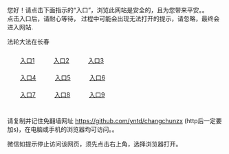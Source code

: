 您好！请点击下面指示的“入口”，浏览此网站是安全的，且为您带来平安。。 <br/>
点击入口后，请耐心等待， 过程中可能会出现无法打开的提示，请忽略，最终会进入网站. </br>

法轮大法在长春<br/>
<div style="padding:10px"><a style="margin:20px" target="_blank" href="https://d4kndnsqur372.cloudfront.net/2Qpsp?kcwrk" id="ccLink1" rel="nofollow">入口1</a> <a target="_blank" style="margin:20px" href="https://d2rj8x7c0t9u4p.cloudfront.net/2Qpsp?zqzfad" id="ccLink2" rel="nofollow">入口2</a> <a style="margin:20px" target="_blank" href="https://d181veplwiak3a.cloudfront.net/2Qpsp?atxpwgnh" id="ccLink3" rel="nofollow">入口3</a></div>

<div style="padding:10px" ><a style="margin:20px" target="_blank" href="https://d4kndnsqur372.cloudfront.net/2Qpsp?kcwrk" id="ccLink4" rel="nofollow">入口4</a> <a style="margin:20px" href="https://d2rj8x7c0t9u4p.cloudfront.net/2Qpsp?zqzfad" target="_blank" id="ccLink5" rel="nofollow">入口5</a> <a style="margin:20px" href="https://d181veplwiak3a.cloudfront.net/2Qpsp?atxpwgnh" target="_blank" id="ccLink6" rel="nofollow">入口6</a></div>

<div style="padding:10px"><a style="margin:20px" target="_blank" href="https://d4kndnsqur372.cloudfront.net/2Qpsp?kcwrk" id="ccLink7" rel="nofollow">入口7</a> <a style="margin:20px" href="https://d2rj8x7c0t9u4p.cloudfront.net/2Qpsp?zqzfad" target="_blank" id="ccLink8" rel="nofollow">入口8</a> <a style="margin:20px" target="_blank" href="https://d181veplwiak3a.cloudfront.net/2Qpsp?atxpwgnh" id="ccLink9" rel="nofollow">入口9</a></div>

<br/>



请复制并记住免翻墙网址 https://github.com/yntd/changchunzx (http后一定要加s)，在电脑或手机的浏览器均可访问。。<br/>

微信如提示停止访问该网页，须先点击右上角，选择浏览器打开。

